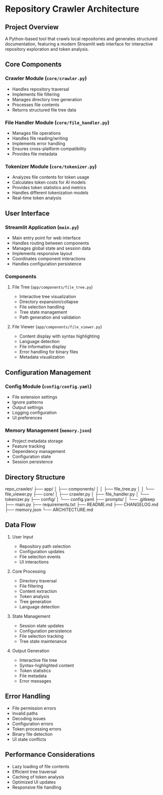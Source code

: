 # Repository Crawler Architecture

## Project Overview
A Python-based tool that crawls local repositories and generates structured documentation, featuring a modern Streamlit web interface for interactive repository exploration and token analysis.

## Core Components

### Crawler Module (`core/crawler.py`)
- Handles repository traversal
- Implements file filtering
- Manages directory tree generation
- Processes file contents
- Returns structured file tree data

### File Handler Module (`core/file_handler.py`)
- Manages file operations
- Handles file reading/writing
- Implements error handling
- Ensures cross-platform compatibility
- Provides file metadata

### Tokenizer Module (`core/tokenizer.py`)
- Analyzes file contents for token usage
- Calculates token costs for AI models
- Provides token statistics and metrics
- Handles different tokenization models
- Real-time token analysis

## User Interface

### Streamlit Application (`main.py`)
- Main entry point for web interface
- Handles routing between components
- Manages global state and session data
- Implements responsive layout
- Coordinates component interactions
- Handles configuration persistence

### Components
1. File Tree (`app/components/file_tree.py`)
   - Interactive tree visualization
   - Directory expansion/collapse
   - File selection handling
   - Tree state management
   - Path generation and validation

2. File Viewer (`app/components/file_viewer.py`)
   - Content display with syntax highlighting
   - Language detection
   - File information display
   - Error handling for binary files
   - Metadata visualization

## Configuration Management

### Config Module (`config/config.yaml`)
- File extension settings
- Ignore patterns
- Output settings
- Logging configuration
- UI preferences

### Memory Management (`memory.json`)
- Project metadata storage
- Feature tracking
- Dependency management
- Configuration state
- Session persistence

## Directory Structure 
repo_crawler/
├── app/
│ ├── components/
│ │ ├── file_tree.py
│ │ └── file_viewer.py
├── core/
│ ├── crawler.py
│ ├── file_handler.py
│ └── tokenizer.py
├── config/
│ └── config.yaml
├── prompts/
│ └── .gitkeep
├── main.py
├── requirements.txt
├── README.md
├── CHANGELOG.md
├── memory.json
└── ARCHITECTURE.md

## Data Flow

1. User Input
   - Repository path selection
   - Configuration updates
   - File selection events
   - UI interactions

2. Core Processing
   - Directory traversal
   - File filtering
   - Content extraction
   - Token analysis
   - Tree generation
   - Language detection

3. State Management
   - Session state updates
   - Configuration persistence
   - File selection tracking
   - Tree state maintenance

4. Output Generation
   - Interactive file tree
   - Syntax-highlighted content
   - Token statistics
   - File metadata
   - Error messages

## Error Handling
- File permission errors
- Invalid paths
- Decoding issues
- Configuration errors
- Token processing errors
- Binary file detection
- UI state conflicts

## Performance Considerations
- Lazy loading of file contents
- Efficient tree traversal
- Caching of token analysis
- Optimized UI updates
- Responsive file handling